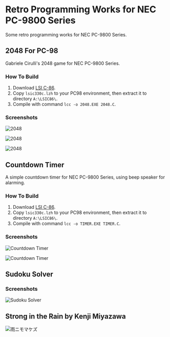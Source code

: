 Retro Programming Works for NEC PC-9800 Series
==============================================

Some retro programming works for NEC PC-9800 Series.

2048 For PC-98
--------------

Gabriele Cirulli's 2048 game for NEC PC-9800 Series.

### How To Build

1. Download [LSI C-86](https://www.lsi-j.co.jp/freesoft/index.html).
2. Copy `lsic330c.lzh` to your PC98 environment, then extract it to directory `A:\LSIC86\`.
3. Compile with command `lcc -o 2048.EXE 2048.C`.

### Screenshots

![2048](https://frank-deng.github.io/retro-works/PC98/screenshots/2048_1.png)

![2048](https://frank-deng.github.io/retro-works/PC98/screenshots/2048_2.png)

![2048](https://frank-deng.github.io/retro-works/PC98/screenshots/2048_3.png)


Countdown Timer
---------------

A simple countdown timer for NEC PC-9800 Series, using beep speaker for alarming.

### How To Build

1. Download [LSI C-86](https://www.lsi-j.co.jp/freesoft/index.html).
2. Copy `lsic330c.lzh` to your PC98 environment, then extract it to directory `A:\LSIC86\`.
3. Compile with command `lcc -o TIMER.EXE TIMER.C`.

### Screenshots

![Countdown Timer](https://frank-deng.github.io/retro-works/PC98/screenshots/timer1.png)

![Countdown Timer](https://frank-deng.github.io/retro-works/PC98/screenshots/timer2.png)


Sudoku Solver
-------------

### Screenshots

![Sudoku Solver](https://frank-deng.github.io/retro-works/PC98/screenshots/sudoku.png)


Strong in the Rain by Kenji Miyazawa
------------------------------------

![雨ニモマケズ](https://frank-deng.github.io/retro-works/PC98/screenshots/poem1.png)


